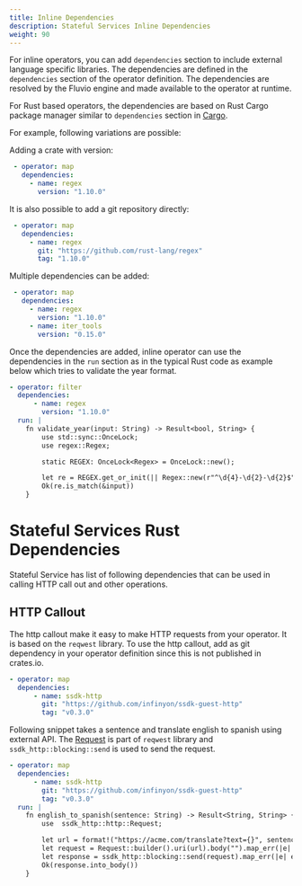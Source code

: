```yaml
---
title: Inline Dependencies
description: Stateful Services Inline Dependencies
weight: 90
---
```


For inline operators, you can add `dependencies` section to include external language specific libraries.  The dependencies are defined in the `dependencies` section of the operator definition.  The dependencies are resolved by the Fluvio engine and made available to the operator at runtime.

For Rust based operators, the dependencies are based on Rust Cargo package manager similar to `dependencies` section in [Cargo](https://doc.rust-lang.org/cargo/reference/specifying-dependencies.html). 

For example, following variations are possible:

Adding a crate with version:

```yaml
 - operator: map
   dependencies:
     - name: regex
       version: "1.10.0"
```

It is also possible to add a git repository directly:

```yaml
 - operator: map
   dependencies:
     - name: regex
       git: "https://github.com/rust-lang/regex"
       tag: "1.10.0"
```

Multiple dependencies can be added:

```yaml
 - operator: map
   dependencies:
     - name: regex
       version: "1.10.0"
     - name: iter_tools
       version: "0.15.0"
```

Once the dependencies are added, inline operator can use the dependencies in the `run` section as in the typical Rust code as example below which tries to validate the year format.

```yaml 
- operator: filter
  dependencies:
      - name: regex
        version: "1.10.0"
  run: |
    fn validate_year(input: String) -> Result<bool, String> {
        use std::sync::OnceLock;
        use regex::Regex;

        static REGEX: OnceLock<Regex> = OnceLock::new();

        let re = REGEX.get_or_init(|| Regex::new(r"^\d{4}-\d{2}-\d{2}$").unwrap());
        Ok(re.is_match(&input))
    }
```


# Stateful Services Rust Dependencies

Stateful Service has list of following dependencies that can be used in calling HTTP call out and other operations.


## HTTP Callout

The http callout make it easy to make HTTP requests from your operator. It is based on the `reqwest` library.  To use the http callout, add as git dependency in your operator definition since this is not published in crates.io.

```yaml
- operator: map
  dependencies:
      - name: ssdk-http
        git: "https://github.com/infinyon/ssdk-guest-http"
        tag: "v0.3.0"
```

Following snippet takes a sentence and translate english to spanish using external API.   The [Request](https://docs.rs/reqwest/0.11.24/reqwest/struct.Request.html) is part of `reqwest` library and `ssdk_http::blocking::send` is used to send the request. 


```yaml
- operator: map
  dependencies:
      - name: ssdk-http
        git: "https://github.com/infinyon/ssdk-guest-http"
        tag: "v0.3.0"
  run: |
    fn english_to_spanish(sentence: String) -> Result<String, String> {
        use  ssdk_http::http::Request;

        let url = format!("https://acme.com/translate?text={}", sentence);
        let request = Request::builder().uri(url).body("").map_err(|e| e.to_string())?;
        let response = ssdk_http::blocking::send(request).map_err(|e| e.to_string())?;
        Ok(response.into_body())
    }
```
